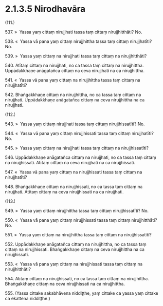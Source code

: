 

# 2.1.3.5 Nirodhavāra





(111.)

537\. »  Yassa yaṃ cittaṃ nirujjhati tassa taṃ cittaṃ nirujjhitthāti? No.

538\. «  Yassa vā pana yaṃ cittaṃ nirujjhittha tassa taṃ cittaṃ nirujjhatīti? No.

539\. »  Yassa yaṃ cittaṃ na nirujjhati tassa taṃ cittaṃ na nirujjhitthāti?

540\. Atītaṃ cittaṃ na nirujjhati, no ca tassa taṃ cittaṃ na nirujjhittha. Uppādakkhaṇe anāgatañca cittaṃ na ceva nirujjhati na ca nirujjhittha.

541\. «  Yassa vā pana yaṃ cittaṃ na nirujjhittha tassa taṃ cittaṃ na nirujjhatīti?

542\. Bhaṅgakkhaṇe cittaṃ na nirujjhittha, no ca tassa taṃ cittaṃ na nirujjhati. Uppādakkhaṇe anāgatañca cittaṃ na ceva nirujjhittha na ca nirujjhati.

(112.)

543\. »  Yassa yaṃ cittaṃ nirujjhati tassa taṃ cittaṃ nirujjhissatīti? No.

544\. «  Yassa vā pana yaṃ cittaṃ nirujjhissati tassa taṃ cittaṃ nirujjhatīti? No.

545\. »  Yassa yaṃ cittaṃ na nirujjhati tassa taṃ cittaṃ na nirujjhissatīti?

546\. Uppādakkhaṇe anāgatañca cittaṃ na nirujjhati, no ca tassa taṃ cittaṃ na nirujjhissati. Atītaṃ cittaṃ na ceva nirujjhati na ca nirujjhissati.

547\. «  Yassa vā pana yaṃ cittaṃ na nirujjhissati tassa taṃ cittaṃ na nirujjhatīti?

548\. Bhaṅgakkhaṇe cittaṃ na nirujjhissati, no ca tassa taṃ cittaṃ na nirujjhati. Atītaṃ cittaṃ na ceva nirujjhissati na ca nirujjhati.

(113.)

549\. »  Yassa yaṃ cittaṃ nirujjhittha tassa taṃ cittaṃ nirujjhissatīti? No.

550\. «  Yassa vā pana yaṃ cittaṃ nirujjhissati tassa taṃ cittaṃ nirujjhitthāti? No.

551\. »  Yassa yaṃ cittaṃ na nirujjhittha tassa taṃ cittaṃ na nirujjhissatīti?

552\. Uppādakkhaṇe anāgatañca cittaṃ na nirujjhittha, no ca tassa taṃ cittaṃ na nirujjhissati. Bhaṅgakkhaṇe cittaṃ na ceva nirujjhittha na ca nirujjhissati.

553\. «  Yassa vā pana yaṃ cittaṃ na nirujjhissati tassa taṃ cittaṃ na nirujjhitthāti?

554\. Atītaṃ cittaṃ na nirujjhissati, no ca tassa taṃ cittaṃ na nirujjhittha. Bhaṅgakkhaṇe cittaṃ na ceva nirujjhissati na ca nirujjhittha.

555\. (Yassa cittake sakabhāvena niddiṭṭhe, yaṃ cittake ca yassa yaṃ cittake ca ekattena niddiṭṭhe.)



